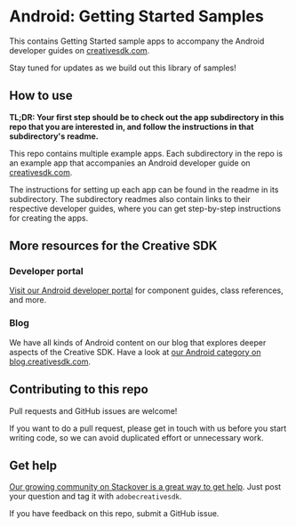 # Android: Getting Started Samples

This contains Getting Started sample apps to accompany the Android developer guides on [creativesdk.com](http://creativesdk.com).

Stay tuned for updates as we build out this library of samples!

## How to use

**TL;DR: Your first step should be to check out the app subdirectory in this repo that you are interested in, and follow the instructions in that subdirectory's readme.**

This repo contains multiple example apps. Each subdirectory in the repo is an example app that accompanies an Android developer guide on [creativesdk.com](http://creativesdk.com).

The instructions for setting up each app can be found in the readme in its subdirectory. The subdirectory readmes also contain links to their respective developer guides, where you can get step-by-step instructions for creating the apps.

## More resources for the Creative SDK

### Developer portal

[Visit our Android developer portal](https://creativesdk.adobe.com/docs/android/#/index.html) for component guides, class references, and more.

### Blog

We have all kinds of Android content on our blog that explores deeper aspects of the Creative SDK. Have a look at [our Android category on blog.creativesdk.com](https://blog.creativesdk.com/category/android/).

## Contributing to this repo

Pull requests and GitHub issues are welcome!

If you want to do a pull request, please get in touch with us before you start writing code, so we can avoid duplicated effort or unnecessary work.

## Get help

[Our growing community on Stackover is a great way to get help](https://stackoverflow.com/questions/tagged/adobecreativesdk). Just post your question and tag it with `adobecreativesdk`.

If you have feedback on this repo, submit a GitHub issue.